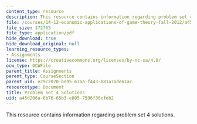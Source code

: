 ```yaml
---
content_type: resource
description: This resource contains information regarding problem set 4 solutions.
file: /courses/14-12-economic-applications-of-game-theory-fall-2012/a45d206a6b7665b3e8057596f36efeb2_MIT14_12F12_pset4sol.pdf
file_size: 172765
file_type: application/pdf
hide_download: true
hide_download_original: null
learning_resource_types:
- Assignments
license: https://creativecommons.org/licenses/by-nc-sa/4.0/
ocw_type: OCWFile
parent_title: Assignments
parent_type: CourseSection
parent_uid: e29c2070-be95-67aa-f443-b81a7ade61ac
resourcetype: Document
title: Problem Set 4 Solutions
uid: a45d206a-6b76-65b3-e805-7596f36efeb2
---
```

This resource contains information regarding problem set 4 solutions.